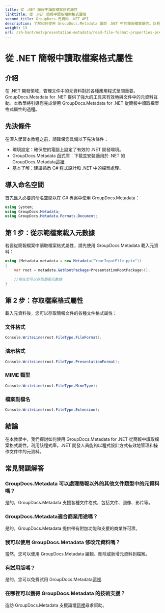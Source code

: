 ```yaml
---
title: 從 .NET 簡報中讀取檔案格式屬性
linktitle: 從 .NET 簡報中讀取檔案格式屬性
second_title: GroupDocs.元資料 .NET API
description: 了解如何使用 GroupDocs.Metadata 讀取 .NET 中的簡報檔案屬性。以程式設計方式存取文件格式詳細資訊。
weight: 13
url: /zh-hant/net/presentation-metadata/read-file-format-properties-presentations/
---
```


# 從 .NET 簡報中讀取檔案格式屬性

## 介紹
在 .NET 開發領域，管理文件中的元資料對於各種應用程式至關重要。 GroupDocs.Metadata for .NET 提供了強大的工具來有效地與文件中的元資料互動。本教學將引導您完成使用 GroupDocs.Metadata for .NET 從簡報中讀取檔案格式屬性的過程。
## 先決條件
在深入學習本教程之前，請確保您具備以下先決條件：
- 環境設定：確保您的電腦上設定了有效的 .NET 開發環境。
-  GroupDocs.Metadata 函式庫：下載並安裝適用於 .NET 的 GroupDocs.Metadata[這裡](https://releases.groupdocs.com/metadata/net/).
- 基本了解：建議熟悉 C# 程式設計和 .NET 中的檔案處理。

## 導入命名空間
首先匯入必要的命名空間以在 C# 專案中使用 GroupDocs.Metadata：
```csharp
using System;
using GroupDocs.Metadata;
using GroupDocs.Metadata.Formats.Document;
```
## 第 1 步：從示範檔案載入元數據
若要從簡報檔案中讀取檔案格式屬性，請先使用 GroupDocs.Metadata 載入元資料：
```csharp
using (Metadata metadata = new Metadata("YourInputFile.pptx"))
{
    var root = metadata.GetRootPackage<PresentationRootPackage>();
    
    //現在您可以存取簡報元數據
}
```
## 第 2 步：存取檔案格式屬性
載入元資料後，您可以存取簡報文件的各種文件格式屬性：
### 文件格式
```csharp
Console.WriteLine(root.FileType.FileFormat);
```
### 演示格式
```csharp
Console.WriteLine(root.FileType.PresentationFormat);
```
### MIME 類型
```csharp
Console.WriteLine(root.FileType.MimeType);
```
### 檔案副檔名
```csharp
Console.WriteLine(root.FileType.Extension);
```

## 結論
在本教學中，我們探討如何使用 GroupDocs.Metadata for .NET 從簡報中讀取檔案格式屬性。利用該程式庫，.NET 開發人員能夠以程式設計方式有效地管理和操作文件中的元資料。

## 常見問題解答
### GroupDocs.Metadata 可以處理簡報以外的其他文件類型中的元資料嗎？
是的，GroupDocs.Metadata 支援各種文件格式，包括文件、圖像、影片等。
### GroupDocs.Metadata適合商業用途嗎？
是的，GroupDocs.Metadata 提供帶有附加功能和支援的商業許可證。
### 我可以使用 GroupDocs.Metadata 修改元資料嗎？
當然，您可以使用 GroupDocs.Metadata 編輯、刪除或新增元資料到檔案。
### 有試用版嗎？
是的，您可以免費試用 GroupDocs.Metadata[這裡](https://releases.groupdocs.com/).
### 在哪裡可以獲得 GroupDocs.Metadata 的技術支援？
造訪 GroupDocs.Metadata 支援論壇[這裡](https://forum.groupdocs.com/c/metadata/14)尋求幫助。